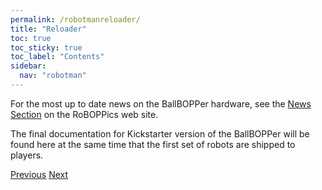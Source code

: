 ```yaml
---
permalink: /robotmanreloader/
title: "Reloader"
toc: true
toc_sticky: true
toc_label: "Contents"
sidebar:
  nav: "robotman"
---
```

For the most up to date news on the BallBOPPer hardware, see the <a href="https://roboppics.com/blogs/news">News Section</a> on the RoBOPPics web site.

The final documentation for Kickstarter version of the BallBOPPer will be found here at the same time that the first set of robots are shipped to players.

  <nav class="pagination">
      <a href="/BallBOPPer/robotmanrover/" class="pagination--pager" title="Rover">Previous</a>
       <a href="/BallBOPPer/robotmanbatteries/" class="pagination--pager" title="Batteries">Next</a>
  </nav>
